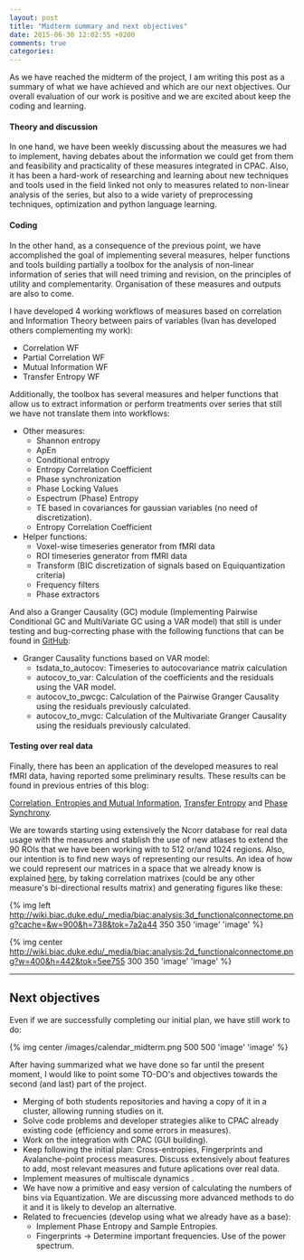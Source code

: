 ```yaml
---
layout: post
title: "Midterm summary and next objectives"
date: 2015-06-30 12:02:55 +0200
comments: true
categories: 
---
```


As we have reached the midterm of the project, I am writing this post as a summary of what we have achieved and which are our next objectives. Our overall evaluation of our work is positive and we are excited about keep the coding and learning.

#### **Theory and discussion**

In one hand, we have been weekly discussing about the measures we had to implement, having debates about the information we could get from them and feasibility and practicality of these measures integrated in CPAC. Also, it has been a hard-work of researching and learning about new techniques and tools used in the field linked not only to measures related to non-linear analysis of the series, but also to a wide variety of preprocessing techniques, optimization and python language learning.

#### **Coding**

In the other hand, as a consequence of the previous point, we have accomplished the goal of implementing several measures, helper functions and tools building partially a toolbox for the analysis of non-linear information of series that will need triming and revision, on the principles of utility and complementarity. Organisation of these measures and outputs are also to come.

I have developed 4 working workflows of measures based on correlation and Information Theory between pairs of variables (Ivan has developed others complementing my work):

- Correlation WF
- Partial Correlation WF
- Mutual Information WF
- Transfer Entropy WF


Additionally, the toolbox has several measures and helper functions that allow us to extract information or perform treatments over series that still we have not translate them into workflows:

- Other measures:
  - Shannon entropy
  - ApEn
  - Conditional entropy
  - Entropy Correlation Coefficient
  - Phase synchronization
  - Phase Locking Values
  - Espectrum (Phase) Entropy
  - TE based in covariances for gaussian variables (no need of discretization).
  - Entropy Correlation Coefficient 
- Helper functions:
  - Voxel-wise timeseries generator from fMRI data
  - ROI timeseries generator from fMRI data
  - Transform (BIC discretization of signals based on Equiquantization criteria)
  - Frequency filters
  - Phase extractors
  

And also a Granger Causality (GC) module (Implementing Pairwise Conditional GC and MultiVariate GC using a VAR model) that still is under testing and bug-correcting phase with the following functions that can be found in [GitHub](https://github.com/erramuzpe/C-PAC/blob/series_mod/CPAC/series_mod/mvgc.py):

- Granger Causality functions based on VAR model:
  * tsdata_to_autocov: Timeseries to autocovariance matrix calculation
  * autocov_to_var: Calculation of the coefficients and the residuals using the VAR model.
  * autocov_to_pwcgc: Calculation of the Pairwise Granger Causality using the residuals previously calculated. 
  * autocov_to_mvgc: Calculation of the Multivariate Granger Causality using the residuals previously calculated. 



#### **Testing over real data**

Finally, there has been an application of the developed measures to real fMRI data, having reported some preliminary results. These results can be found in previous entries of this blog:

[Correlation, Entropies and Mutual Information](http://erramuzpe.github.io/C-PAC/blog/2015/06/03/advances-of-the-last-week/), [Transfer Entropy](http://erramuzpe.github.io/C-PAC/blog/2015/06/17/new-measures-transfer-entropy/) and [Phase Synchrony](http://erramuzpe.github.io/C-PAC/blog/2015/06/18/some-examples-with-phase-synchrony-measures/).


We are towards starting using extensively the Ncorr database for real data usage with the measures and stablish the use of new atlases to extend the 90 ROIs that we have been working with to 512 or/and 1024 regions. Also, our intention is to find new ways of representing our results. An idea of how we could represent our matrices in a space that we already know is explained [here](http://wiki.biac.duke.edu/biac:analysis:resting_pipeline), by taking correlation matrixes (could be any other measure's bi-directional results matrix) and generating figures like these:

{% img left http://wiki.biac.duke.edu/_media/biac:analysis:3d_functionalconnectome.png?cache=&w=900&h=738&tok=7a2a44 350 350 'image' 'image' %}


{% img center http://wiki.biac.duke.edu/_media/biac:analysis:2d_functionalconnectome.png?w=400&h=442&tok=5ee755 300 350 'image' 'image' %}




***



## **Next objectives**

Even if we are successfully completing our initial plan, we have still work to do: 

{% img center /images/calendar_midterm.png 500 500 'image' 'image' %}

After having summarized what we have done so far until the present moment, I would like to point some TO-DO's and objectives towards the second (and last) part of the project. 

- Merging of both students repositories and having a copy of it in a cluster, allowing running studies on it. 
- Solve code problems and developer strategies alike to CPAC already existing code (efficiency and some errors in measures).
- Work on the integration with CPAC (GUI building). 
- Keep following the initial plan: Cross-entropies, Fingerprints and Avalanche-point process measures. Discuss extensively about features to add, most relevant measures and future aplications over real data.
- Implement measures of multiscale dynamics .
- We have now a primitive and easy version of calculating the numbers of bins via Equantization. We are discussing more advanced methods to do it and it is likely to develop an alternative. 
- Related to frecuencies (develop using what we already have as a base):
  - Implement Phase Entropy and Sample Entropies.
  - Fingerprints -> Determine important frequencies. Use of the power spectrum. 



